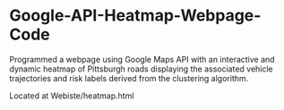 # Google-API-Heatmap-Webpage-Code

Programmed a webpage using Google Maps API with an interactive and dynamic heatmap of Pittsburgh roads displaying the associated vehicle trajectories and risk labels derived from the clustering algorithm.

Located at Webiste/heatmap.html
